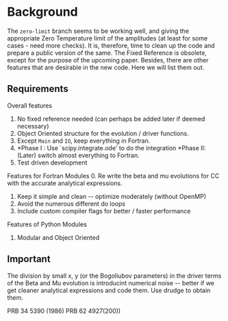 # Background
The `zero-limit` branch seems to be working well, and giving the appropriate Zero Temperature limit of the amplitudes (at least for some cases - need more checks). It is, therefore, time to clean up the code and prepare a public version of the same. The Fixed Reference is obsolete, except for the purpose of the upcoming paper. Besides, there are other features that are desirable in the new code. Here we will list them out.

## Requirements

Overall features
1. No fixed reference needed (can perhaps be added later if deemed necessary)
2. Object Oriented structure for the evolution / driver functions.
3. Except `Main` and `IO`, keep everything in Fortran.
4. *Phase I : Use `scipy.integrate.ode' to do the integration
   *Phase II: (Later) switch almost everything to Fortran.
5. Test driven development

Features for Fortran Modules
0. Re write the beta and mu evolutions for CC with the accurate analytical expressions.
1. Keep it simple and clean -- optimize moderately (without OpenMP)
2. Avoid the numerous different do loops
3. Include custom compiler flags for better / faster performance

Features of Python Modules
1. Modular and Object Oriented

## Important

The division by small x, y (or the Bogoliubov parameters) in the driver terms of the Beta and Mu evolution is introducint numerical noise -- better if we get cleaner analytical expressions and code them. Use drudge to obtain them.



PRB 34 5390 (1986)
PRB 62 4927(200))
